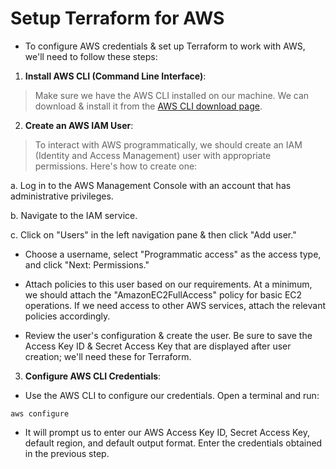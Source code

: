 # Setup Terraform for AWS

* To configure AWS credentials & set up Terraform to work with AWS, we'll need to follow these steps:

1. **Install AWS CLI (Command Line Interface)**:

> Make sure we have the AWS CLI installed on our machine. We can download & install it from the [AWS CLI download page](https://aws.amazon.com/cli/).

2. **Create an AWS IAM User**:

> To interact with AWS programmatically, we should create an IAM (Identity and Access Management) user with appropriate permissions. Here's how to create one:

a. Log in to the AWS Management Console with an account that has administrative privileges.

b. Navigate to the IAM service.

c. Click on "Users" in the left navigation pane & then click "Add user."

- Choose a username, select "Programmatic access" as the access type, and click "Next: Permissions."

- Attach policies to this user based on our requirements. At a minimum, we should attach the "AmazonEC2FullAccess" policy for basic EC2 operations. If we need access to other AWS services, attach the relevant policies accordingly.

- Review the user's configuration & create the user. Be sure to save the Access Key ID & Secret Access Key that are displayed after user creation; we'll need these for Terraform.

3. **Configure AWS CLI Credentials**:

* Use the AWS CLI to configure our credentials. Open a terminal and run:

```
aws configure
```

* It will prompt us to enter our AWS Access Key ID, Secret Access Key, default region, and default output format. Enter the credentials obtained in the previous step.